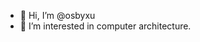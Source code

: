 - 👋 Hi, I’m @osbyxu
- 👀 I’m interested in computer architecture.


<!---
osbyxu/osbyxu is a ✨ special ✨ repository because its `README.md` (this file) appears on your GitHub profile.
You can click the Preview link to take a look at your changes.
--->

